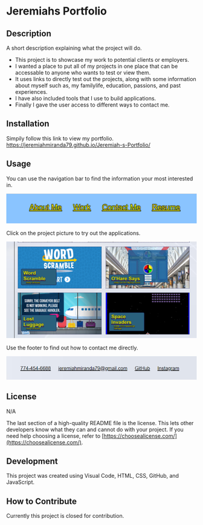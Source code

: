 # Jeremiahs Portfolio

## Description

A short description explaining what the project will do.

- This project is to showcase my work to potential clients or employers.
- I wanted a place to put all of my projects in one place that can be accessable to anyone who     wants to test or view them.
- It uses links to directly test out the projects, along with some information about myself such as, my familylife, education, passions, and past experiences.
- I have also included tools that I use to build applications.
- Finally I gave the user access to different ways to contact me. 

## Installation

Simpily follow this  link to view my portfolio. https://jeremiahmiranda79.github.io/Jeremiah-s-Portfolio/

## Usage

You can use the navigation bar to find the information your most interested in.

![screenshot](./assets/img/Navigation-Screenshot.png)

Click on the project picture to try out the applications.

![screenshot](assets/img/Projects-Screenshot.png)

Use the footer to find out how to contact me directly.

![screenshot](assets/img/contact-info-screenshot.png)

## License

N/A

The last section of a high-quality README file is the license. This lets other developers know what they can and cannot do with your project. If you need help choosing a license, refer to [https://choosealicense.com/](https://choosealicense.com/).

## Development

This project was created using Visual Code, HTML, CSS, GitHub, and JavaScript.

## How to Contribute

Currently this project is closed for contribution.
